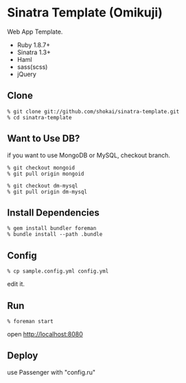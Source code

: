 Sinatra Template (Omikuji)
==========================
Web App Template.

* Ruby 1.8.7+
* Sinatra 1.3+
* Haml
* sass(scss)
* jQuery


Clone
-----

    % git clone git://github.com/shokai/sinatra-template.git
    % cd sinatra-template


Want to Use DB?
---------------
if you want to use MongoDB or MySQL, checkout branch.

    % git checkout mongoid
    % git pull origin mongoid

    % git checkout dm-mysql
    % git pull origin dm-mysql


Install Dependencies
--------------------

    % gem install bundler foreman
    % bundle install --path .bundle


Config
------

    % cp sample.config.yml config.yml

edit it.


Run
---

    % foreman start

open [http://localhost:8080](http://localhost:8080)


Deploy
------
use Passenger with "config.ru"

